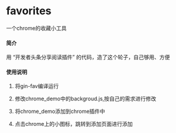 # favorites

一个chrome的收藏小工具

#### 简介

用 “开发者头条分享阅读插件” 的代码，造了这个轮子，自己够用、方便

#### 使用说明

1. 将gin-fav编译运行

2. 修改chrome_demo中的backgroud.js,按自己的需求进行修改

3. 将chrome_demo添加到chrome插件中

4. 点击chrome上的小图标，跳转到添加页面进行添加

### 
